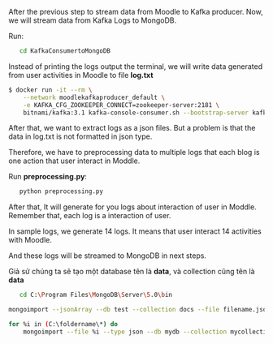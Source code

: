 After the previous step to stream data from Moodle to Kafka producer. Now, we will stream data from Kafka Logs to MongoDB.

Run:

```bash
   cd KafkaConsumertoMongoDB
```
Instead of printing the logs output the terminal, we will write data generated from user activities in Moodle to file **log.txt**

```bash
$ docker run -it --rm \
    --network moodlekafkaproducer_default \
    -e KAFKA_CFG_ZOOKEEPER_CONNECT=zookeeper-server:2181 \
    bitnami/kafka:3.1 kafka-console-consumer.sh --bootstrap-server kafka:9092 --topic saturday-test --from-beginning > log.txt
```
After that, we want to extract logs as a json files. But a problem is that the data in log.txt is not formatted in json type. 

Therefore, we have to preprocessing data to multiple logs that each blog is one action that user interact in Moddle.

Run **preprocessing.py**:

```bash
   python preprocessing.py
```
After that, It will generate for you logs about interaction of user in Moddle. Remember that, each log is a interaction of user.

In sample logs, we generate 14 logs. It means that user interact 14 activities with Moodle.

And these logs will be streamed to MongoDB in next steps.

Giả sử chúng ta sẽ tạo một database tên là **data**, và collection cũng tên là **data**
```bash
   cd C:\Program Files\MongoDB\Server\5.0\bin
```

```bash
mongoimport --jsonArray --db test --collection docs --file filename.json
```

```bash
for %i in (C:\foldername\*) do 
    mongoimport --file %i --type json --db mydb --collection mycollection
```

